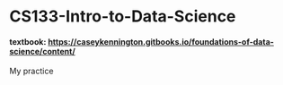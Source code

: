 # CS133-Intro-to-Data-Science
#### textbook: https://caseykennington.gitbooks.io/foundations-of-data-science/content/
My practice
